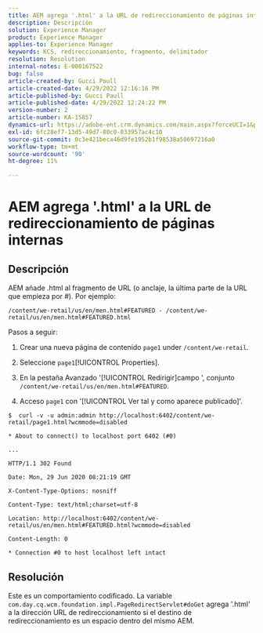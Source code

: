 ```yaml
---
title: AEM agrega '.html' a la URL de redireccionamiento de páginas internas
description: Descripción
solution: Experience Manager
product: Experience Manager
applies-to: Experience Manager
keywords: KCS, redireccionamiento, fragmento, delimitador
resolution: Resolution
internal-notes: E-000167522
bug: false
article-created-by: Gucci Paull
article-created-date: 4/29/2022 12:16:16 PM
article-published-by: Gucci Paull
article-published-date: 4/29/2022 12:24:22 PM
version-number: 2
article-number: KA-15857
dynamics-url: https://adobe-ent.crm.dynamics.com/main.aspx?forceUCI=1&pagetype=entityrecord&etn=knowledgearticle&id=177aa027-b6c7-ec11-a7b6-0022480a10ee
exl-id: 6fc28ef7-13d5-49d7-80c0-833957ac4c10
source-git-commit: 0c3e421beca46d9fe1952b1f98538a50697216a0
workflow-type: tm+mt
source-wordcount: '90'
ht-degree: 11%

---
```


# AEM agrega &#39;.html&#39; a la URL de redireccionamiento de páginas internas

## Descripción



AEM añade .html al fragmento de URL (o anclaje, la última parte de la URL que empieza por #). Por ejemplo:



```
/content/we-retail/us/en/men.html#FEATURED - /content/we-retail/us/en/men.html#FEATURED.html
```

Pasos a seguir:




1. Crear una nueva página de contenido `page1` under `/content/we-retail`.




2. Seleccione `page1`[!UICONTROL Properties].



3. En la pestaña Avanzado &#39;[!UICONTROL Redirigir]campo &#39;, conjunto `/content/we-retail/us/en/men.html#FEATURED`.



4. Acceso `page1` con &#39;[!UICONTROL Ver tal y como aparece publicado]&#39;.



```
$  curl -v -u admin:admin http://localhost:6402/content/we-retail/page1.html?wcmmode=disabled
```


```
* About to connect() to localhost port 6402 (#0)
```



```
...
```



```
HTTP/1.1 302 Found
```



```
Date: Mon, 29 Jun 2020 08:21:19 GMT
```



```
X-Content-Type-Options: nosniff
```



```
Content-Type: text/html;charset=utf-8
```



```
Location: http://localhost:6402/content/we-retail/us/en/men.html#FEATURED.html?wcmmode=disabled
```



```
Content-Length: 0
```



```
* Connection #0 to host localhost left intact
```



## Resolución



Este es un comportamiento codificado. La variable `com.day.cq.wcm.foundation.impl.PageRedirectServlet#doGet` agrega &#39;.html&#39; a la dirección URL de redireccionamiento si el destino de redireccionamiento es un espacio dentro del mismo AEM.
